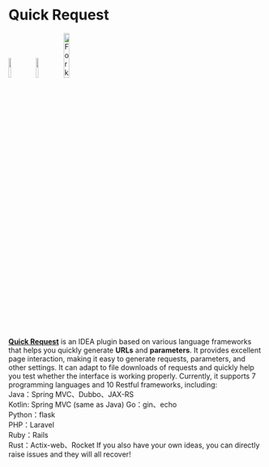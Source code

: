 # Quick Request

<a href="https://www.jetbrains.com"><img src="https://resources.jetbrains.com/storage/products/company/brand/logos/jb_beam.svg" width = "10%" /></a>
<a href="https://www.jetbrains.com/idea"><img src="https://resources.jetbrains.com/storage/products/company/brand/logos/IntelliJ_IDEA_icon.svg" width = "10%" /></a>
<a href='https://gitee.com/zj-666/quick-request-idea'><img src='https://gitee.com/dromara/fast-request/widgets/widget_3.svg' width = "15%" alt='Fork me on Gitee'></img></a>

[**Quick Request**](https://plugins.jetbrains.com/plugin/21800-quick-request) is an IDEA plugin based on various language frameworks that helps you quickly generate **URLs** and **parameters**.
It provides excellent page interaction, making it easy to generate requests, parameters, and other settings. It can adapt to file downloads of requests and quickly help you test whether the interface is working properly.
Currently, it supports 7 programming languages and 10 Restful frameworks, including:  
Java：Spring MVC、Dubbo、JAX-RS  
Kotlin: Spring MVC (same as Java)
Go：gin、echo  
Python：flask  
PHP：Laravel  
Ruby：Rails  
Rust：Actix-web、Rocket
If you also have your own ideas, you can directly raise issues and they will all recover!